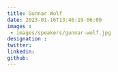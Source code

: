 ```yaml
---
title: Gunnar Wolf
date: 2023-01-16T13:46:19-06:00
images : 
 - images/speakers/gunnar-wolf.jpg
designation : 
twitter: 
linkedin: 
github: 
---
```


